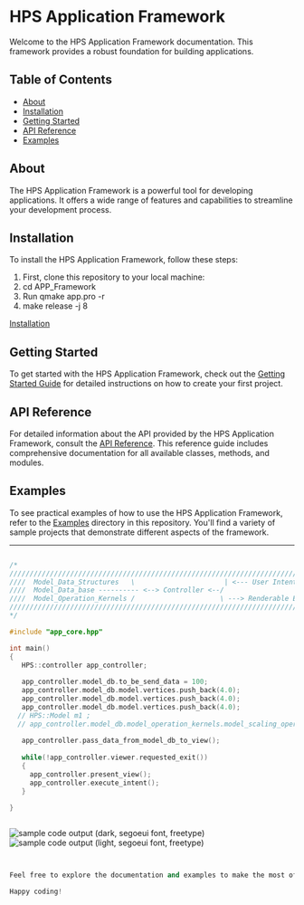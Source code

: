 # HPS Application Framework

Welcome to the HPS Application Framework documentation. This framework provides a robust foundation for building applications.

## Table of Contents

- [About](#about)
- [Installation](#installation)
- [Getting Started](#getting-started)
- [API Reference](#api-reference)
- [Examples](#examples)

## About

The HPS Application Framework is a powerful tool for developing applications. It offers a wide range of features and capabilities to streamline your development process.

## Installation

To install the HPS Application Framework, follow these steps:

1. First, clone this repository to your local machine:
2. cd APP_Framework
3. Run qmake app.pro -r
4. make release -j 8

[Installation](Installation.md)

## Getting Started

To get started with the HPS Application Framework, check out the [Getting Started Guide](./docs/getting-started.md) for detailed instructions on how to create your first project.

## API Reference

For detailed information about the API provided by the HPS Application Framework, consult the [API Reference](API-Reference.md). This reference guide includes comprehensive documentation for all available classes, methods, and modules.


## Examples

To see practical examples of how to use the HPS Application Framework, refer to the [Examples](./examples) directory in this repository. You'll find a variety of sample projects that demonstrate different aspects of the framework.


---


```cpp

/*
///////////////////////////////////////////////////////////////////////////////////////////////////////////////
////  Model_Data_Structures   \                      | <--- User Intent <-------\                           ///
////  Model_Data_base ---------- <--> Controller <--/                           |-----> VIEW ( UI + Model ) ///
////  Model_Operation_Kernels /                     \ ---> Renderable Entity--->/                           ///
///////////////////////////////////////////////////////////////////////////////////////////////////////////////
*/

#include "app_core.hpp"

int main()
{
   HPS::controller app_controller; 
   
   app_controller.model_db.to_be_send_data = 100;
   app_controller.model_db.model.vertices.push_back(4.0);
   app_controller.model_db.model.vertices.push_back(4.0);
   app_controller.model_db.model.vertices.push_back(4.0);
  // HPS::Model m1 ;
  // app_controller.model_db.model_operation_kernels.model_scaling_operation(m1 , 6.0f);
   
   app_controller.pass_data_from_model_db_to_view();
   
   while(!app_controller.viewer.requested_exit())
   {   
     app_controller.present_view(); 
     app_controller.execute_intent();
   }
   
}



```
![sample code output (dark, segoeui font, freetype)](https://user-images.githubusercontent.com/8225057/191050833-b7ecf528-bfae-4a9f-ac1b-f3d83437a2f4.png)
![sample code output (light, segoeui font, freetype)](https://user-images.githubusercontent.com/8225057/191050838-8742efd4-504d-4334-a9a2-e756d15bc2ab.png)

```cpp


Feel free to explore the documentation and examples to make the most of the HPS Application Framework. If you encounter any issues or have questions, please don't hesitate to [open an issue](https://github.com/your-username/hps-application-framework/issues) on GitHub.

Happy coding!
